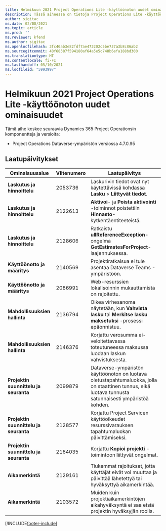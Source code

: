 ```yaml
---
title: Helmikuun 2021 Project Operations Lite -käyttöönoton uudet ominaisuudet
description: Tässä aiheessa on tietoja Project Operations Lite -käyttöönoton helmikuun 2021 version päivityksessä olevista laatupäivityksistä.
author: sigitac
ms.date: 02/08/2021
ms.topic: article
ms.prod: ''
ms.reviewer: kfend
ms.author: sigitac
ms.openlocfilehash: 3fc46ab3e82fdf7ae473202c5be737a3b8c86ab2
ms.sourcegitcommit: 40f68387f594180af64a5e5c748b6efa188bd300
ms.translationtype: HT
ms.contentlocale: fi-FI
ms.lasthandoff: 05/10/2021
ms.locfileid: "5993997"
---
```

# <a name="whats-new-february-2021---project-operations-lite-deployment"></a>Helmikuun 2021 Project Operations Lite -käyttöönoton uudet ominaisuudet

Tämä aihe koskee seuraavia Dynamics 365 Project Operationsin komponentteja ja versioita:

  - Project Operations Dataverse-ympäristön versiossa 4.7.0.95

## <a name="quality-updates"></a>Laatupäivitykset

| **Ominaisuusalue** | **Viitenumero** | **Laatupäivitys** |
| --- | --- | --- |
| **Laskutus ja hinnoittelu** | 2053736 | Laskurivin tiedot ovat nyt käytettävissä kohdassa **Lasku** > **Liittyvät tiedot**. |
| **Laskutus ja hinnoittelu** | 2122613 | **Aktivoi**- ja **Poista aktivointi** -toiminnot poistettiin **Hinnasto**-kytkentäentiteeteistä. |
| **Laskutus ja hinnoittelu** | 2128606 | Ratkaistu **ullReferenceException**-ongelma **GetEstimatesForProject**-laajennuksessa. |
| **Käyttöönotto ja määritys** | 2140569 | Projektiratkaisua ei tule asentaa Dataverse Teams -ympäristöön. |
| **Käyttöönotto ja määritys** | 2086991 | Web-resurssien lokalisoinnin mukauttamista on rajoitettu. |
| **Mahdollisuuksien hallinta** | 2136794 | Oikea virhesanoma näytetään, kun **Vahvista lasku** tai **Merkitse lasku maksetuksi** -prosessi epäonnistuu. |
| **Mahdollisuuksien hallinta** | 2146376 | Korjattu verosumma ei-veloitettavassa toteutuneessa maksussa luodaan laskun vahvistuksesta. |
| **Projektin suunnittelu ja seuranta** | 2099879 | Dataverse-ympäristön käyttöönoton on luotava oletustapahtumaluokka, jolla on staattinen tunnus, eikä luotava tunnusta satunnaisesti ympäristöä kohden. |
| **Projektin suunnittelu ja seuranta** | 2128577 | Korjattu Project Servicen käyttöoikeudet resurssivarauksen tapahtumaluokan päivittämiseksi. |
| **Projektin suunnittelu ja seuranta** | 2164035 | Korjattu **Kopioi projekti** -toimintoon liittyvät ongelmat. |
| **Aikamerkintä** | 2129161 | Tiukemmat rajoitukset, jotta käyttäjät eivät voi muuttaa ja päivittää lähetettyä tai hyväksyttyä aikamerkintää. |
| **Aikamerkintä** | 2103572 | Muiden kuin projektiaikamerkintöjen aikahyväksyntä ei saa etsiä projektin hyväksyjän roolia. |


[!INCLUDE[footer-include](../../includes/footer-banner.md)]